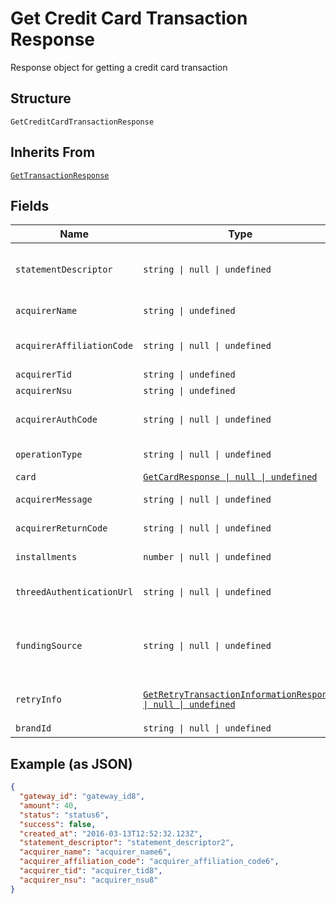 
# Get Credit Card Transaction Response

Response object for getting a credit card transaction

## Structure

`GetCreditCardTransactionResponse`

## Inherits From

[`GetTransactionResponse`](../../doc/models/get-transaction-response.md)

## Fields

| Name | Type | Tags | Description |
|  --- | --- | --- | --- |
| `statementDescriptor` | `string \| null \| undefined` | Optional | Text that will appear on the credit card's statement |
| `acquirerName` | `string \| undefined` | Optional | Acquirer name |
| `acquirerAffiliationCode` | `string \| null \| undefined` | Optional | Aquirer affiliation code |
| `acquirerTid` | `string \| undefined` | Optional | Acquirer TID |
| `acquirerNsu` | `string \| undefined` | Optional | Acquirer NSU |
| `acquirerAuthCode` | `string \| null \| undefined` | Optional | Acquirer authorization code |
| `operationType` | `string \| null \| undefined` | Optional | Operation type |
| `card` | [`GetCardResponse \| null \| undefined`](../../doc/models/get-card-response.md) | Optional | Card data |
| `acquirerMessage` | `string \| null \| undefined` | Optional | Acquirer message |
| `acquirerReturnCode` | `string \| null \| undefined` | Optional | Acquirer Return Code |
| `installments` | `number \| null \| undefined` | Optional | Number of installments |
| `threedAuthenticationUrl` | `string \| null \| undefined` | Optional | 3D-S authentication Url |
| `fundingSource` | `string \| null \| undefined` | Optional | Identify when a card is prepaid, credit or debit. |
| `retryInfo` | [`GetRetryTransactionInformationResponse \| null \| undefined`](../../doc/models/get-retry-transaction-information-response.md) | Optional | Retry transaction information |
| `brandId` | `string \| null \| undefined` | Optional | - |

## Example (as JSON)

```json
{
  "gateway_id": "gateway_id8",
  "amount": 40,
  "status": "status6",
  "success": false,
  "created_at": "2016-03-13T12:52:32.123Z",
  "statement_descriptor": "statement_descriptor2",
  "acquirer_name": "acquirer_name6",
  "acquirer_affiliation_code": "acquirer_affiliation_code6",
  "acquirer_tid": "acquirer_tid8",
  "acquirer_nsu": "acquirer_nsu8"
}
```

